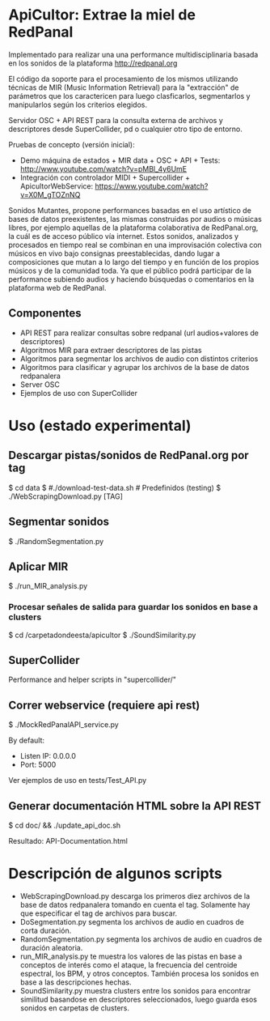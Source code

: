 # ApiCultor: Extrae la miel de RedPanal

Implementado para realizar una una performance multidisciplinaria basada en los sonidos de la plataforma http://redpanal.org

El código da soporte para el procesamiento de los mismos utilizando técnicas de MIR (Music Information Retrieval) para la "extracción" de parámetros que los caractericen para luego clasficarlos, segmentarlos y manipularlos según los criterios elegidos.

Servidor OSC + API REST para la consulta externa de archivos y descriptores desde SuperCollider, pd o cualquier otro tipo de entorno.

Pruebas de concepto (versión inicial):
* Demo máquina de estados + MIR data + OSC + API + Tests: http://www.youtube.com/watch?v=pMBl_4y6UmE
* Integración con controlador MIDI + Supercollider + ApicultorWebService: https://www.youtube.com/watch?v=X0M_gTOZnNQ

Sonidos Mutantes, propone performances basadas en el uso artístico de bases de datos preexistentes, las mismas construidas por audios o músicas libres, por ejemplo aquellas de la plataforma colaborativa de RedPanal.org, la cuál es de acceso público vía internet. Estos sonidos, analizados y procesados en tiempo real se combinan en una improvisación colectiva con músicos en vivo bajo consignas preestablecidas, dando lugar a composiciones que mutan a lo largo del tiempo y en función de los propios músicos y de la comunidad toda. Ya que el público podrá participar de la performance subiendo audios y haciendo búsquedas o comentarios en la plataforma web de RedPanal.


## Componentes
* API REST para realizar consultas sobre redpanal (url audios+valores de descriptores)
* Algoritmos MIR para extraer descriptores de las pistas
* Algoritmos para segmentar los archivos de audio con distintos criterios
* Algoritmos para clasificar y agrupar los archivos de la base de datos redpanalera
* Server OSC
* Ejemplos de uso con SuperCollider

# Uso (estado experimental)

## Descargar pistas/sonidos de RedPanal.org por tag
$ cd data 
$ #./download-test-data.sh # Predefinidos (testing)
$ ./WebScrapingDownload.py [TAG]

## Segmentar sonidos
$ ./RandomSegmentation.py

## Aplicar MIR
$ ./run_MIR_analysis.py

### Procesar señales de salida para guardar los sonidos en base a clusters
$ cd /carpetadondeesta/apicultor
$ ./SoundSimilarity.py

## SuperCollider
Performance and helper scripts in "supercollider/" 

## Correr webservice (requiere api rest)
$ ./MockRedPanalAPI_service.py

By default:
* Listen IP: 0.0.0.0
* Port: 5000

Ver ejemplos de uso en tests/Test_API.py

## Generar documentación HTML sobre la API REST
$ cd doc/ && ./update_api_doc.sh

Resultado: API-Documentation.html

# Descripción de algunos scripts
* WebScrapingDownload.py descarga los primeros diez archivos de la base de datos redpanalera tomando en cuenta el tag. Solamente hay que especificar el tag de archivos para buscar.
* DoSegmentation.py segmenta los archivos de audio en cuadros de corta duración.
* RandomSegmentation.py segmenta los archivos de audio en cuadros de duración aleatoria.
* run_MIR_analysis.py te muestra los valores de las pistas en base a conceptos de interés como el ataque, la frecuencia del centroide espectral, los BPM, y otros conceptos. También procesa los sonidos en base a las descripciones hechas.
* SoundSimilarity.py muestra clusters entre los sonidos para encontrar similitud basandose en descriptores seleccionados, luego guarda esos sonidos en carpetas de clusters.

